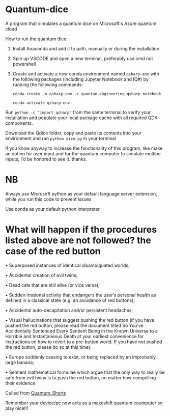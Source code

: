 # Quantum-dice
A program that simulates a quantum dice on Microsoft's Azure quantum cloud

How to run the quantum dice:
1. Install Anaconda and add it to path, manually or during the installation
2. Spin up VSCODE and open a new terminal, preferably use cmd not powershell
3. Create and activate a new conda environment named ```qsharp-env``` with the following packages (including Jupyter Notebook and IQ#) by running the following commands:

    ```conda create -n qsharp-env -c quantum-engineering qsharp notebook```
    
    ```conda activate qsharp-env```
    
Run ```python -c "import qsharp"``` from the same terminal to verify your installation and populate your local package cache with all required QDK components.

Download the Qdice folder, copy and paste its contents into your environment and run ```python dice.py``` in your terminal

If you know anyway to increase the functionality of this program, like make an option for user input and for the quantum computer to simulate multipe inputs, i'd be honored to see it. thanks.

# NB

Always use Microsoft python as your default language server extension, while you run this code to prevent issues

Use conda as your default python interpreter

# What will happen if the procedures listed above are not followed? the case of the red button
• Superposed instances of identical disambiguated worlds;

• Accidental creation of evil twins;

• Dead cats that are still alive   (or vice versa);

• Sudden irrational activity that endangers the user’s personal health as defined in a classical state (e.g. an   avoidance of red buttons);

• Accidental auto-decapitation and/or persistent headaches;

• Visual hallucinations that suggest pushing the red button (if you have pushed the red button, please read the document titled So You’ve Accidentally Sentenced Every Sentient Being in the Known Universe to a Horrible and Instantaneous Death at your earliest convenience for instructions on how to revert to a pre-button world. If you have not pushed the red button, please do so at this time);

• Europe suddenly ceasing to exist, or being replaced by an improbably large banana; 

• Sentient mathematical formulae which argue that the only way to really be safe from evil twins is to push the red button, no matter how compelling their evidence.

   Culled from [Quantum_Shorts](https://shorts.quantumlah.org/)
    
 Remember your device/pc now acts as a makeshift quantum coumputer so play nice!!!
